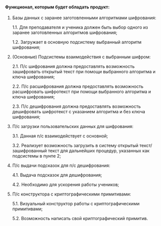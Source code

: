 ####  Функционал, которым будет обладать продукт: 
  
 1. Базы данных с заранее заготовленными алгоритмами шифрования:
  
    1.1. Для преподавателя и ученика должен быть выбор одного из заранее заготовленных алгоритмов шифрования;
    
    1.2. Загружает в основную подсистему выбранный алгоритм шифрования;
 
 2. (Основные) Подсистемы взаимодействия с выбранным шифром:
 
    2.1. П/с шифрования должна предоставлять возможность зашифровать открытый текст при помощи выбранного алгоритма и ключа шифрования;
    
    2.2. П/с расшифрования должна предоставлять возможность расшифровать шифротекст при помощи выбранного алгоритма и ключа шифрования;
    
    2.3. П/с дешифрования должна предоставлять возможность дешифровать шифротекст с указанием алгоритма и без ключа шифрования;
    
 3. П/с загрузки пользовательских данных для шифрования:
 
    3.1. Данная п/с взаимодействует с основной;
    
    3.2. Реализует возможность загрузить в систему открытый текст/зашифрованный текст для дальнейших процедур, указанных как подсистемы в пунпе 2;
 
 4. П/с выдачи подсказок для п/с дешифрования:
 
    4.1. Выдача подсказок для дешифрования;
    
    4.2. Необходимо для ускорения работы учеников;
    
 5. П/с конструктора с криптографическими примитивами:
 
    5.1. Визуальный конструктор работы с криптографическими примитивами;
    
    5.2. Возможность написать свой криптографический примитив.
